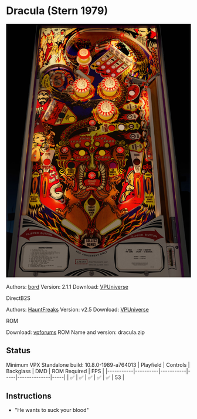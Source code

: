 # Dracula (Stern 1979)

![Table Preview](../../images/vpx-dracula.jpg)

Authors: [bord](https://vpuniverse.com/profile/9265-bord/)
Version: 2.1.1
Download: [VPUniverse](https://vpuniverse.com/files/file/11998-dracula-stern-1979/)

DirectB2S

Authors: [HauntFreaks](https://vpuniverse.com/profile/5216-hauntfreaks/)
Version: v2.5
Download: [VPUniverse](https://vpuniverse.com/files/file/12008-dracula-stern-1979-b2s/)

ROM

Download: [vpforums](https://www.vpforums.org/index.php?app=downloads&showfile=733)
ROM Name and version: dracula.zip

## Status 

Minimum VPX Standalone build: 10.8.0-1989-a764013
| Playfield | Controls | Backglass | DMD | ROM Required | FPS | 
|-----------|----------|-----------|-----|--------------|-----|
| :white_check_mark: | :white_check_mark: | :white_check_mark: | :white_check_mark: | :white_check_mark: | 53 |

## Instructions

- "He wants to suck your blood"


